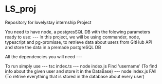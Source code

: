 # LS_proj
Repository for lovelystay internship Project

You need to have node, a postgresSQL DB with the folowing parameters ready to use:
	---
In this project, we will be using commander, node, typescript and pg-promisse, to 
retrieve data about users from GitHub API and store the data in a premade postgreSQL DB

All the dependencies you will need
	---

To run simply use 
	--- tsc index.ts
	--- node index.js Find 'username' (To find info about the given user and store it in the DataBase)
	--- node index.js FAll (To retrive everything that is stored in the database about every user)



